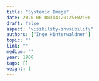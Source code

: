 ```yaml
---
title: "Systemic Image"
date: 2020-06-08T14:20:25+02:00
draft: false
aspect: "visibility-invsibility"
authors: ["Inge Hinterwaldner"]
topic: ""
link: ""
medium: ""
year: 1900
tags: []
weight: 1
---
```

